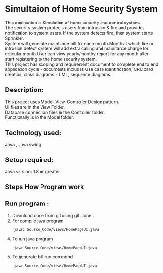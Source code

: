# Simultaion of Home Security System

This application is Simulation of home security and control system. <br />The security system protects users from intrusion & fire and provides notification to system users. If the system detects fire, then system starts Sprinkler.<br /> System will generate maintance bill for each month.Month at which fire or intrusion detect system will add extra calling and mainitance charge for erticular month.User can view yearly/monthy report for any month after start registering to the home security system.<br />
This project has scoping and requirement document to complete end to end application cycle - 
documents includes Use case identification, CRC card creation, class diagrams - UML, sequence 
diagrams.<br />

## Description: 
This project uses Model-View-Controller Design pattern.<br />
UI files are in the View Folder.<br />
Database connection files in the Controller folder.<br />
Functionally is in the Model folder.<br />

## Technology used: <br />
Java , Java swing <br />

## Setup required:<br />
Java version: 1.8 or greater<br />
## Steps How Program work

## Run program : <br />
1. Download code from git  using  git clone .
2. For  compile java program 
```
	javac Source_Code/views/HomePageUI.java
```	
4. To run java program 
```
	java Source_Code/views/HomePageUI.java
```
5. To generate bill run commond
```
	java Source_Code/views/HomePageUI.java
```

